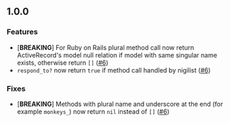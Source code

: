 ## 1.0.0

### Features

- [**BREAKING**] For Ruby on Rails plural method call now return ActiveRecord's model null relation if model with same singular name exists, otherwise return `[]` ([#6](https://github.com/aishek/nihilist/pull/6))
- `respond_to?` now return `true` if method call handled by nigilist ([#6](https://github.com/aishek/nihilist/pull/6))

### Fixes

- [**BREAKING**] Methods with plural name and underscore at the end (for example `monkeys_`) now return `nil` instead of `[]` ([#6](https://github.com/aishek/nihilist/pull/6))
